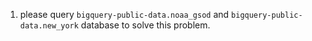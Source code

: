 1. please query `bigquery-public-data.noaa_gsod` and `bigquery-public-data.new_york` database to solve this problem.